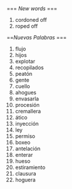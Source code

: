 === *New words* ===

1. cordoned off
2. roped off

==*Nuevas Palabras* ===

1. flujo
2. hijos
3. explotar
4. recopilados
5. peatón
6. gente
7. cuello
8. ahogues
9. envasarla
10. procesión
11. cremallera
12. ático
13. inyección    
14. ley
15. permiso
17. boxeo
18. antelación
19. enterar
20. hueso
21. estiramiento
22. clausura
23. hoguera
